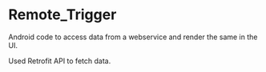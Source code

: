 # Remote_Trigger

Android code to access data from a webservice and render the same in the UI. 

Used Retrofit API to fetch data.
